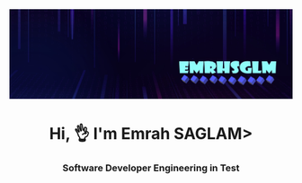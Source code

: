 <img src="https://github.com/EmrhSGLM/EmrhSGLM/blob/main/github.jpg?raw=true">

<h1 align="center">Hi, 👌 I'm Emrah SAGLAM>
  
<h3 align="center">Software Developer Engineering in Test</h3>
  
  
